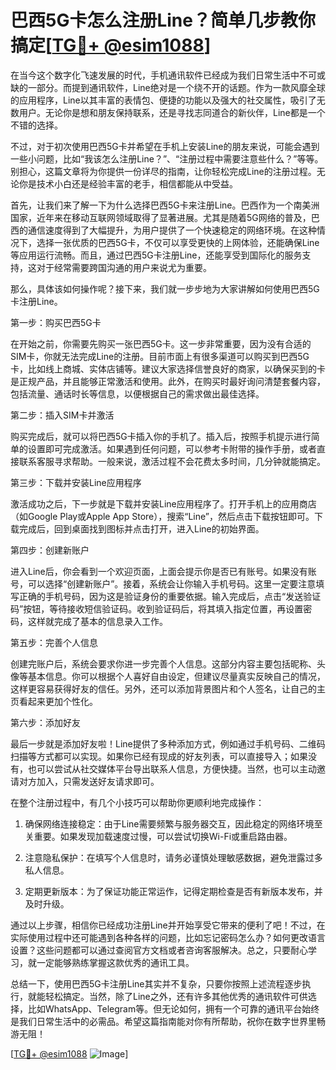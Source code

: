 # 巴西5G卡怎么注册Line？简单几步教你搞定[[TG💪+ @esim1088](https://t.me/s/esim1088)]

在当今这个数字化飞速发展的时代，手机通讯软件已经成为我们日常生活中不可或缺的一部分。而提到通讯软件，Line绝对是一个绕不开的话题。作为一款风靡全球的应用程序，Line以其丰富的表情包、便捷的功能以及强大的社交属性，吸引了无数用户。无论你是想和朋友保持联系，还是寻找志同道合的新伙伴，Line都是一个不错的选择。

不过，对于初次使用巴西5G卡并希望在手机上安装Line的朋友来说，可能会遇到一些小问题，比如“我该怎么注册Line？”、“注册过程中需要注意些什么？”等等。别担心，这篇文章将为你提供一份详尽的指南，让你轻松完成Line的注册过程。无论你是技术小白还是经验丰富的老手，相信都能从中受益。

首先，让我们来了解一下为什么选择巴西5G卡来注册Line。巴西作为一个南美洲国家，近年来在移动互联网领域取得了显著进展。尤其是随着5G网络的普及，巴西的通信速度得到了大幅提升，为用户提供了一个快速稳定的网络环境。在这种情况下，选择一张优质的巴西5G卡，不仅可以享受更快的上网体验，还能确保Line等应用运行流畅。而且，通过巴西5G卡注册Line，还能享受到国际化的服务支持，这对于经常需要跨国沟通的用户来说尤为重要。

那么，具体该如何操作呢？接下来，我们就一步步地为大家讲解如何使用巴西5G卡注册Line。

第一步：购买巴西5G卡

在开始之前，你需要先购买一张巴西5G卡。这一步非常重要，因为没有合适的SIM卡，你就无法完成Line的注册。目前市面上有很多渠道可以购买到巴西5G卡，比如线上商城、实体店铺等。建议大家选择信誉良好的商家，以确保买到的卡是正规产品，并且能够正常激活和使用。此外，在购买时最好询问清楚套餐内容，包括流量、通话时长等信息，以便根据自己的需求做出最佳选择。

第二步：插入SIM卡并激活

购买完成后，就可以将巴西5G卡插入你的手机了。插入后，按照手机提示进行简单的设置即可完成激活。如果遇到任何问题，可以参考卡附带的操作手册，或者直接联系客服寻求帮助。一般来说，激活过程不会花费太多时间，几分钟就能搞定。

第三步：下载并安装Line应用程序

激活成功之后，下一步就是下载并安装Line应用程序了。打开手机上的应用商店（如Google Play或Apple App Store），搜索“Line”，然后点击下载按钮即可。下载完成后，回到桌面找到图标并点击打开，进入Line的初始界面。

第四步：创建新账户

进入Line后，你会看到一个欢迎页面，上面会提示你是否已有账号。如果没有账号，可以选择“创建新账户”。接着，系统会让你输入手机号码。这里一定要注意填写正确的手机号码，因为这是验证身份的重要依据。输入完成后，点击“发送验证码”按钮，等待接收短信验证码。收到验证码后，将其填入指定位置，再设置密码，这样就完成了基本的信息录入工作。

第五步：完善个人信息

创建完账户后，系统会要求你进一步完善个人信息。这部分内容主要包括昵称、头像等基本信息。你可以根据个人喜好自由设定，但建议尽量真实反映自己的情况，这样更容易获得好友的信任。另外，还可以添加背景图片和个人签名，让自己的主页看起来更加个性化。

第六步：添加好友

最后一步就是添加好友啦！Line提供了多种添加方式，例如通过手机号码、二维码扫描等方式都可以实现。如果你已经有现成的好友列表，可以直接导入；如果没有，也可以尝试从社交媒体平台导出联系人信息，方便快捷。当然，也可以主动邀请对方加入，只需发送好友请求即可。

在整个注册过程中，有几个小技巧可以帮助你更顺利地完成操作：

1. 确保网络连接稳定：由于Line需要频繁与服务器交互，因此稳定的网络环境至关重要。如果发现加载速度过慢，可以尝试切换Wi-Fi或重启路由器。

2. 注意隐私保护：在填写个人信息时，请务必谨慎处理敏感数据，避免泄露过多私人信息。

3. 定期更新版本：为了保证功能正常运作，记得定期检查是否有新版本发布，并及时升级。

通过以上步骤，相信你已经成功注册Line并开始享受它带来的便利了吧！不过，在实际使用过程中还可能遇到各种各样的问题，比如忘记密码怎么办？如何更改语言设置？这些问题都可以通过查阅官方文档或者咨询客服解决。总之，只要耐心学习，就一定能够熟练掌握这款优秀的通讯工具。

总结一下，使用巴西5G卡注册Line其实并不复杂，只要你按照上述流程逐步执行，就能轻松搞定。当然，除了Line之外，还有许多其他优秀的通讯软件可供选择，比如WhatsApp、Telegram等。但无论如何，拥有一个可靠的通讯平台始终是我们日常生活中的必需品。希望这篇指南能对你有所帮助，祝你在数字世界里畅游无阻！

[[TG💪+ @esim1088](https://t.me/s/esim1088) ![Image](https://i.postimg.cc/4NQfJmqS/Snipaste-2025-05-13-00-14-12.png)]